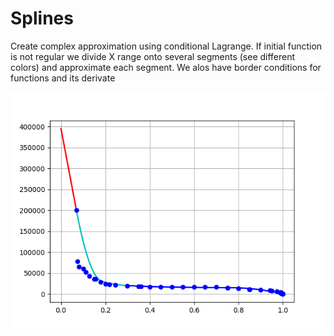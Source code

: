 # Splines

Create complex approximation using conditional Lagrange. If initial function is not regular we divide X range onto several segments (see different colors) and approximate each segment. We alos have border conditions for functions and its derivate

![alt text](https://github.com/ArseniyKa/Splines/blob/main/Data/carbonate_Pc_1.png)
